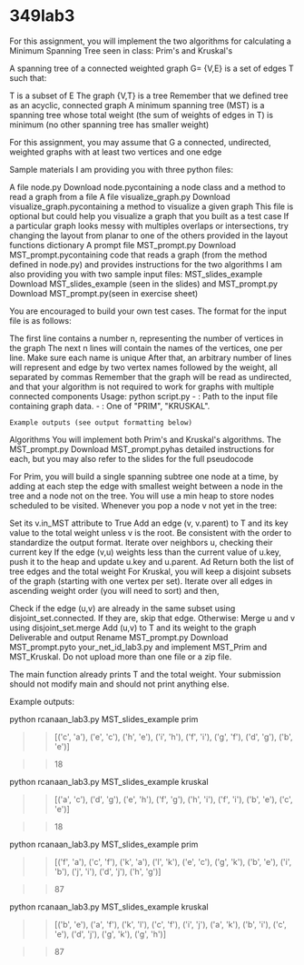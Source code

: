 # 349lab3

For this assignment, you will implement the two algorithms for calculating a Minimum Spanning Tree seen in class: Prim's and Kruskal's

A spanning tree of a connected weighted graph G= {V,E} is a set of edges T such that:

T is a subset of E
The graph {V,T} is a tree
Remember that we defined tree as an acyclic, connected graph
A minimum spanning tree (MST) is a spanning tree whose total weight (the sum of weights of edges in T) is minimum (no other spanning tree has smaller weight)

For this assignment, you may assume that G a connected, undirected, weighted graphs with at least two vertices and one edge

Sample materials
I am providing you with three python files:

A file node.py Download node.pycontaining a node class and a method to read a graph from a file
A file visualize_graph.py Download visualize_graph.pycontaining a method to visualize a given graph
This file is optional but could help you visualize a graph that you built as a test case 
If a particular graph looks messy with multiples overlaps or intersections, try changing the layout from planar to one of the others provided in the layout functions dictionary
A prompt file MST_prompt.py Download MST_prompt.pycontaining code that reads a graph (from the method defined in node.py) and provides instructions for the two algorithms
I am also providing you with two sample input files: MST_slides_example Download MST_slides_example (seen in the slides) and MST_prompt.py Download MST_prompt.py(seen in exercise sheet)

You are encouraged to build your own test cases. The format for the input file is as follows:

The first line contains a number n, representing the number of vertices in the graph
The next n lines will contain the names of the vertices, one per line. Make sure each name is unique
After that, an arbitrary number of lines will represent and edge by two vertex names followed by the weight, all separated by commas
Remember that the graph will be read as undirected, and that your algorithm is not required to work for graphs with multiple connected components
    Usage:
    python script.py <filename> <algorithm>
    - <filename>: Path to the input file containing graph data.
    - <algorithm>: One of "PRIM", "KRUSKAL".

    Example outputs (see output formatting below)

Algorithms
You will implement  both Prim's and Kruskal's algorithms. The MST_prompt.py Download MST_prompt.pyhas detailed instructions for each, but you may also refer to the slides for the full pseudocode

For Prim, you will build a single spanning subtree one node at a time, by adding at each step the edge with smallest weight between a node in the tree and a node not on the tree. You will use a min heap to store nodes scheduled to be visited. Whenever you pop a node v not yet in the tree:

Set its v.in_MST attribute to True
Add an edge (v, v.parent) to T and its key value to the total weight unless v is the root. Be consistent with the order to standardize the output format.
Iterate over neighbors u, checking their current key
If the edge (v,u) weights less than the current value of u.key, push it to the heap and update u.key and u.parent. Ad
Return both the list of tree edges and the total weight
For Kruskal, you will keep a disjoint subsets of the graph   (starting with one vertex per set). Iterate over all edges in ascending weight order (you will need to sort) and then, 

Check if the edge (u,v) are already in the same subset using disjoint_set.connected. If they are, skip that edge.
Otherwise:
Merge u and v using disjoint_set.merge
Add (u,v) to T and its weight to the graph
Deliverable and output
Rename MST_prompt.py Download MST_prompt.pyto your_net_id_lab3.py and implement MST_Prim and MST_Kruskal. Do not upload more than one file or a zip file.

The main function already prints T and the total weight. Your submission should not modify main and should not print anything else.

Example outputs:

python rcanaan_lab3.py MST_slides_example prim

>> [('c', 'a'), ('e', 'c'), ('h', 'e'), ('i', 'h'), ('f', 'i'), ('g', 'f'), ('d', 'g'), ('b', 'e')]

>> 18

python rcanaan_lab3.py MST_slides_example kruskal

>> [('a', 'c'), ('d', 'g'), ('e', 'h'), ('f', 'g'), ('h', 'i'), ('f', 'i'), ('b', 'e'), ('c', 'e')]

>> 18

python rcanaan_lab3.py MST_slides_example prim  

>> [('f', 'a'), ('c', 'f'), ('k', 'a'), ('l', 'k'), ('e', 'c'), ('g', 'k'), ('b', 'e'), ('i', 'b'), ('j', 'i'), ('d', 'j'), ('h', 'g')]

>> 87

python rcanaan_lab3.py MST_slides_example kruskal

>> [('b', 'e'), ('a', 'f'), ('k', 'l'), ('c', 'f'), ('i', 'j'), ('a', 'k'), ('b', 'i'), ('c', 'e'), ('d', 'j'), ('g', 'k'), ('g', 'h')]

>> 87
